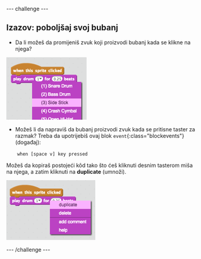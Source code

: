 \--- challenge \---

## Izazov: poboljšaj svoj bubanj

+ Da li možeš da promijeniš zvuk koji proizvodi bubanj kada se klikne na njega?

![screenshot](images/band-drum-sound.png)

+ Možeš li da napraviš da bubanj proizvodi zvuk kada se pritisne taster za razmak? Treba da upotrijebiš ovaj blok `event`{:class="blockevents"} (događaj):

```blocks
    when [space v] key pressed
```

Možeš da kopiraš postojeći kôd tako što ćeš kliknuti desnim tasterom miša na njega, a zatim kliknuti na **duplicate** (umnoži).

![screenshot](images/band-duplicate-code.png)

\--- /challenge \---
